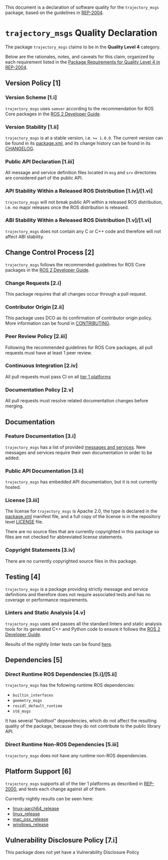This document is a declaration of software quality for the `trajectory_msgs` package, based on the guidelines in [REP-2004](https://www.ros.org/reps/rep-2004.html).

# `trajectory_msgs` Quality Declaration

The package `trajectory_msgs` claims to be in the **Quality Level 4** category.

Below are the rationales, notes, and caveats for this claim, organized by each requirement listed in the [Package Requirements for Quality Level 4 in REP-2004](https://www.ros.org/reps/rep-2004.html).

## Version Policy [1]

### Version Scheme [1.i]

`trajectory_msgs` uses `semver` according to the recommendation for ROS Core packages in the [ROS 2 Developer Guide](https://index.ros.org/doc/ros2/Contributing/Developer-Guide/#versioning).

### Version Stability [1.ii]

`trajectory_msgs` is at a stable version, i.e. `>= 1.0.0`.
The current version can be found in its [package.xml](package.xml), and its change history can be found in its [CHANGELOG](CHANGELOG.rst).

### Public API Declaration [1.iii]

All message and service definition files located in `msg` and `srv` directories are considered part of the public API.

### API Stability Within a Released ROS Distribution [1.iv]/[1.vi]

`trajectory_msgs` will not break public API within a released ROS distribution, i.e. no major releases once the ROS distribution is released.

### ABI Stability Within a Released ROS Distribution [1.v]/[1.vi]

`trajectory_msgs` does not contain any C or C++ code and therefore will not affect ABI stability.

## Change Control Process [2]

`trajectory_msgs` follows the recommended guidelines for ROS Core packages in the [ROS 2 Developer Guide](https://index.ros.org/doc/ros2/Contributing/Developer-Guide/#package-requirements).

### Change Requests [2.i]

This package requires that all changes occur through a pull request.

### Contributor Origin [2.ii]

This package uses DCO as its confirmation of contributor origin policy. More information can be found in [CONTRIBUTING](../CONTRIBUTING.md).

### Peer Review Policy [2.iii]

Following the recommended guidelines for ROS Core packages, all pull requests must have at least 1 peer review.

### Continuous Integration [2.iv]

All pull requests must pass CI on all [tier 1 platforms](https://www.ros.org/reps/rep-2000.html#support-tiers)

### Documentation Policy [2.v]

All pull requests must resolve related documentation changes before merging.

## Documentation

### Feature Documentation [3.i]

`trajectory_msgs` has a list of provided [messages and services](README.md).
New messages and services require their own documentation in order to be added.

### Public API Documentation [3.ii]

`trajectory_msgs` has embedded API documentation, but it is not currently hosted.

### License [3.iii]

The license for `trajectory_msgs` is Apache 2.0, the type is declared in the [package.xml](package.xml) manifest file, and a full copy of the license is in the repository level [LICENSE](../LICENSE) file.

There are no source files that are currently copyrighted in this package so files are not checked for abbreviated license statements.

### Copyright Statements [3.iv]

There are no currently copyrighted source files in this package.

## Testing [4]

`trajectory_msgs` is a package providing strictly message and service definitions and therefore does not require associated tests and has no coverage or performance requirements.

### Linters and Static Analysis [4.v]

`trajectory_msgs` uses and passes all the standard linters and static analysis tools for its generated C++ and Python code to ensure it follows the [ROS 2 Developer Guide](https://index.ros.org/doc/ros2/Contributing/Developer-Guide/#linters).

Results of the nightly linter tests can be found [here](http://build.ros2.org/view/Epr/job/Epr__common_interfaces__ubuntu_bionic_amd64/lastBuild/testReport/trajectory_msgs/).

## Dependencies [5]

### Direct Runtime ROS Dependencies [5.i]/[5.ii]

`trajectory_msgs` has the following runtime ROS dependencies:
* `builtin_interfaces`
* `geometry_msgs`
* `rosidl_default_runtime`
* `std_msgs`

It has several "buildtool" dependencies, which do not affect the resulting quality of the package, because they do not contribute to the public library API.

### Direct Runtime Non-ROS Dependencies [5.iii]

`trajectory_msgs` does not have any runtime non-ROS dependencies.

## Platform Support [6]

`trajectory_msgs` supports all of the tier 1 platforms as described in [REP-2000](https://www.ros.org/reps/rep-2000.html#support-tiers), and tests each change against all of them.

Currently nightly results can be seen here:
* [linux-aarch64_release](https://ci.ros2.org/view/nightly/job/nightly_linux-aarch64_release/lastBuild/testReport/trajectory_msgs/)
* [linux_release](https://ci.ros2.org/view/nightly/job/nightly_linux_release/lastBuild/testReport/trajectory_msgs/)
* [mac_osx_release](https://ci.ros2.org/view/nightly/job/nightly_osx_release/lastBuild/testReport/trajectory_msgs/)
* [windows_release](https://ci.ros2.org/view/nightly/job/nightly_win_rel/lastBuild/testReport/trajectory_msgs/)

## Vulnerability Disclosure Policy [7.i]

This package does not yet have a Vulnerability Disclosure Policy
